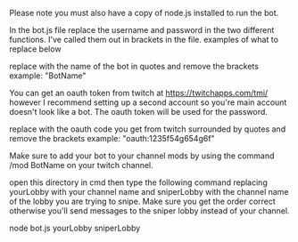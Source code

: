 Please note you must also have a copy of node.js installed to run the bot.

In the bot.js file replace the username and password in the two different functions. I've called them out in brackets in the file. examples of what to replace below

replace with the name of the bot in quotes and remove the brackets
example:
"BotName"

You can get an oauth token from twitch at https://twitchapps.com/tmi/ however I recommend setting up a second account so you're main account doesn't look like a bot. The oauth token will be used for the password.

replace with the oauth code you get from twitch surrounded by quotes and remove the brackets
example:
"oauth:1235f54g654g6f"

Make sure to add your bot to your channel mods by using the command /mod BotName on your twitch channel.

open this directory in cmd then type the following command replacing yourLobby with your channel name and sniperLobby with the channel name of the lobby you are trying to snipe. Make sure you get the order correct otherwise you'll send messages to the sniper lobby instead of your channel.


node bot.js yourLobby sniperLobby
